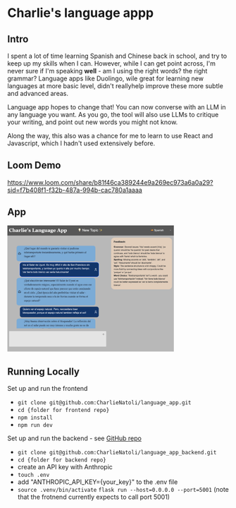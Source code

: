 # Charlie's language appp

## Intro

I spent a lot of time learning Spanish and Chinese back in school, and try to keep up my skills when I can. However, while I can get point across, I'm never sure if I'm speaking **well** - am I using the right words? the right grammar? Language apps like Duolingo, wile great for learning new languages at more basic level, didn't reallyhelp improve these more subtle and advanced areas.

Language app hopes to change that! You can now converse with an LLM in any language you want. As you go, the tool will also use LLMs to critique your writing, and point out new words you might not know.

Along the way, this also was a chance for me to learn to use React and Javascript, which I hadn't used extensively before.

## Loom Demo

https://www.loom.com/share/b81f46ca389244e9a269ec973a6a0a29?sid=f7b408f1-f32b-487a-994b-cac780a1aaaa

## App

<img src="https://github.com/CharlieNatoli/language_app/blob/master/assets/language_app_screenshot.png" alt="drawing" width="75%"/>

## Running Locally

Set up and run the frontend

- `git clone git@github.com:CharlieNatoli/language_app.git`
- `cd {folder for frontend repo}`
- `npm install`
- `npm run dev`

Set up and run the backend - see [GitHub repo](https://github.com/CharlieNatoli/language_app_backend)

- `git clone git@github.com:CharlieNatoli/language_app_backend.git`
- `cd {folder for backend repo}`
- create an API key with Anthropic
- `touch .env`
- add "ANTHROPIC_API_KEY={your_key}" to the .env file
- `source .venv/bin/activate`
  `flask run --host=0.0.0.0 --port=5001` (note that the frotnend currently expects to call port 5001)

